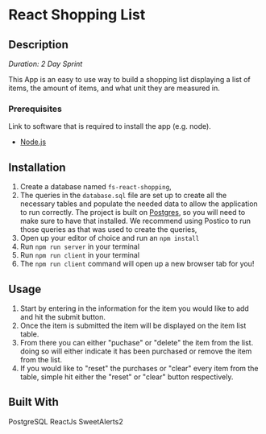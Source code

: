 # React Shopping List

## Description

_Duration: 2 Day Sprint_

This App is an easy to use way to build a shopping list displaying a list of items, the amount of items, and what unit they are measured in.

### Prerequisites

Link to software that is required to install the app (e.g. node).

- [Node.js](https://nodejs.org/en/)

## Installation

1. Create a database named `fs-react-shopping`,
2. The queries in the `database.sql` file are set up to create all the necessary tables and populate the needed data to allow the application to run correctly. The project is built on [Postgres](https://www.postgresql.org/download/), so you will need to make sure to have that installed. We recommend using Postico to run those queries as that was used to create the queries, 
3. Open up your editor of choice and run an `npm install`
4. Run `npm run server` in your terminal
5. Run `npm run client` in your terminal
6. The `npm run client` command will open up a new browser tab for you!

## Usage

1. Start by entering in the information for the item you would like to add and hit the submit button.
2. Once the item is submitted the item will be displayed on the item list table.
3. From there you can either "puchase" or "delete" the item from the list. doing so will either indicate it has been purchased or remove the item from the list.
4. If you would like to "reset" the purchases or "clear" every item from the table, simple hit either the "reset" or "clear" button respectively.

## Built With

PostgreSQL
ReactJs
SweetAlerts2